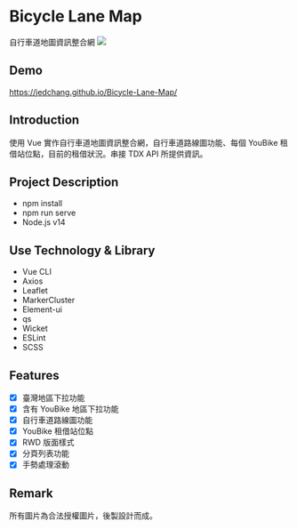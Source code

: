 # Bicycle Lane Map

自行車道地圖資訊整合網
![](https://images2.imgbox.com/b4/e8/qvDWKCAr_o.jpg)

## Demo

https://jedchang.github.io/Bicycle-Lane-Map/

## Introduction

使用 Vue 實作自行車道地圖資訊整合網，自行車道路線圖功能、每個 YouBike 租借站位點，目前的租借狀況。串接 TDX API 所提供資訊。

## Project Description

- npm install
- npm run serve
- Node.js v14

## Use Technology & Library

- Vue CLI
- Axios
- Leaflet
- MarkerCluster
- Element-ui
- qs
- Wicket
- ESLint
- SCSS

## Features

- [x] 臺灣地區下拉功能
- [x] 含有 YouBike 地區下拉功能
- [x] 自行車道路線圖功能
- [x] YouBike 租借站位點
- [x] RWD 版面樣式
- [x] 分頁列表功能
- [x] 手勢處理滾動

## Remark

所有圖片為合法授權圖片，後製設計而成。
